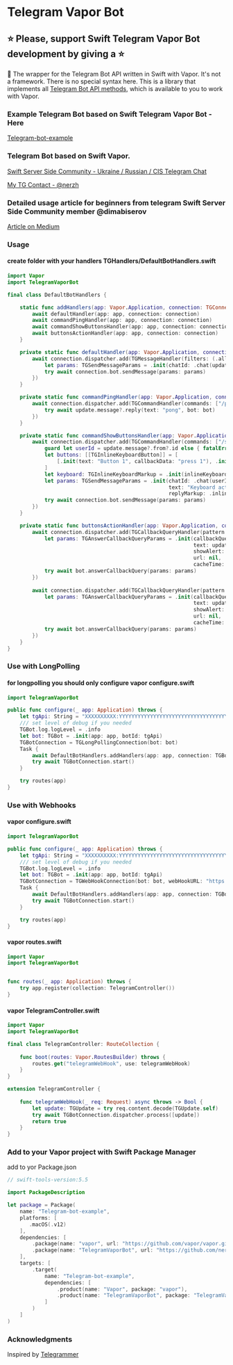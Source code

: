 # Telegram Vapor Bot

## ⭐️ Please, support Swift Telegram Vapor Bot development by giving a ⭐️

🤖 The wrapper for the Telegram Bot API written in Swift with Vapor. It's not a framework. There is no special syntax here. This is a library that implements all [Telegram Bot API methods](https://core.telegram.org/bots/api#available-methods), which is available to you to work with Vapor.

### Example Telegram Bot based on Swift Telegram Vapor Bot - Here
[Telegram-bot-example](https://github.com/nerzh/telegram-vapor-bot/tree/master/Telegram-bot-example)

### Telegram Bot based on Swift Vapor.
[Swift Server Side Community - Ukraine / Russian / CIS Telegram Chat](https://t.me/server_side_swift)

[My TG Contact - @nerzh](https://t.me/nerzh)

### Detailed usage article for beginners from telegram Swift Server Side Community member @dimabiserov
[Article on Medium](https://dimabiserov.medium.com/how-to-create-a-telegram-bot-with-swift-using-vapor-a4d4480219ca)

### Usage

#### create folder with your handlers **TGHandlers/DefaultBotHandlers.swift**
```swift
import Vapor
import TelegramVaporBot

final class DefaultBotHandlers {

    static func addHandlers(app: Vapor.Application, connection: TGConnectionPrtcl) async {
        await defaultHandler(app: app, connection: connection)
        await commandPingHandler(app: app, connection: connection)
        await commandShowButtonsHandler(app: app, connection: connection)
        await buttonsActionHandler(app: app, connection: connection)
    }

    private static func defaultHandler(app: Vapor.Application, connection: TGConnectionPrtcl) async {
        await connection.dispatcher.add(TGMessageHandler(filters: (.all && !.command.names(["/ping", "/show_buttons"]))) { update, bot in
            let params: TGSendMessageParams = .init(chatId: .chat(update.message!.chat.id), text: "Success")
            try await connection.bot.sendMessage(params: params)
        })
    }

    private static func commandPingHandler(app: Vapor.Application, connection: TGConnectionPrtcl) async {
        await connection.dispatcher.add(TGCommandHandler(commands: ["/ping"]) { update, bot in
            try await update.message?.reply(text: "pong", bot: bot)
        })
    }

    private static func commandShowButtonsHandler(app: Vapor.Application, connection: TGConnectionPrtcl) async {
        await connection.dispatcher.add(TGCommandHandler(commands: ["/show_buttons"]) { update, bot in
            guard let userId = update.message?.from?.id else { fatalError("user id not found") }
            let buttons: [[TGInlineKeyboardButton]] = [
                [.init(text: "Button 1", callbackData: "press 1"), .init(text: "Button 2", callbackData: "press 2")]
            ]
            let keyboard: TGInlineKeyboardMarkup = .init(inlineKeyboard: buttons)
            let params: TGSendMessageParams = .init(chatId: .chat(userId),
                                                    text: "Keyboard active",
                                                    replyMarkup: .inlineKeyboardMarkup(keyboard))
            try await connection.bot.sendMessage(params: params)
        })
    }

    private static func buttonsActionHandler(app: Vapor.Application, connection: TGConnectionPrtcl) async {
        await connection.dispatcher.add(TGCallbackQueryHandler(pattern: "press 1") { update, bot in
            let params: TGAnswerCallbackQueryParams = .init(callbackQueryId: update.callbackQuery?.id ?? "0",
                                                            text: update.callbackQuery?.data  ?? "data not exist",
                                                            showAlert: nil,
                                                            url: nil,
                                                            cacheTime: nil)
            try await bot.answerCallbackQuery(params: params)
        })
        
        await connection.dispatcher.add(TGCallbackQueryHandler(pattern: "press 2") { update, bot in
            let params: TGAnswerCallbackQueryParams = .init(callbackQueryId: update.callbackQuery?.id ?? "0",
                                                            text: update.callbackQuery?.data  ?? "data not exist",
                                                            showAlert: nil,
                                                            url: nil,
                                                            cacheTime: nil)
            try await bot.answerCallbackQuery(params: params)
        })
    }
}
```

### Use with LongPolling

#### for longpolling you should only configure vapor **configure.swift**

```swift
import TelegramVaporBot

public func configure(_ app: Application) throws {
    let tgApi: String = "XXXXXXXXXX:YYYYYYYYYYYYYYYYYYYYYYYYYYYYYYYYYYY"
    /// set level of debug if you needed
    TGBot.log.logLevel = .info
    let bot: TGBot = .init(app: app, botId: tgApi)
    TGBotConnection = TGLongPollingConnection(bot: bot)
    Task {
        await DefaultBotHandlers.addHandlers(app: app, connection: TGBotConnection)
        try await TGBotConnection.start()
    }

    try routes(app)
}

```



### Use with Webhooks

#### vapor **configure.swift**

```swift
import TelegramVaporBot

public func configure(_ app: Application) throws {
    let tgApi: String = "XXXXXXXXXX:YYYYYYYYYYYYYYYYYYYYYYYYYYYYYYYYYYY"
    /// set level of debug if you needed
    TGBot.log.logLevel = .info
    let bot: TGBot = .init(app: app, botId: tgApi)
    TGBotConnection = TGWebHookConnection(bot: bot, webHookURL: "https://your_domain/telegramWebHook")
    Task {
        await DefaultBotHandlers.addHandlers(app: app, connection: TGBotConnection)
        try await TGBotConnection.start()
    }

    try routes(app)
}

```

#### vapor **routes.swift**

```swift
import Vapor
import TelegramVaporBot


func routes(_ app: Application) throws {
    try app.register(collection: TelegramController())
}
```

#### vapor **TelegramController.swift**

```swift
import Vapor
import TelegramVaporBot

final class TelegramController: RouteCollection {
    
    func boot(routes: Vapor.RoutesBuilder) throws {
        routes.get("telegramWebHook", use: telegramWebHook)
    }
}

extension TelegramController {
    
    func telegramWebHook(_ req: Request) async throws -> Bool {
        let update: TGUpdate = try req.content.decode(TGUpdate.self)
        try await TGBotConnection.dispatcher.process([update])
        return true
    }
}

```


### Add to your Vapor project with Swift Package Manager
add to yor Package.json

```swift
// swift-tools-version:5.5

import PackageDescription

let package = Package(
    name: "Telegram-bot-example",
    platforms: [
       .macOS(.v12)
    ],
    dependencies: [
        .package(name: "vapor", url: "https://github.com/vapor/vapor.git", .upToNextMajor(from: "4.57.0")),
        .package(name: "TelegramVaporBot", url: "https://github.com/nerzh/telegram-vapor-bot", .upToNextMajor(from: "2.0.0")),
    ],
    targets: [
        .target(
            name: "Telegram-bot-example",
            dependencies: [
                .product(name: "Vapor", package: "vapor"),
                .product(name: "TelegramVaporBot", package: "TelegramVaporBot"),
            ]
        )
    ]
)
```

### Acknowledgments

Inspired by [Telegrammer](https://github.com/givip/Telegrammer)

